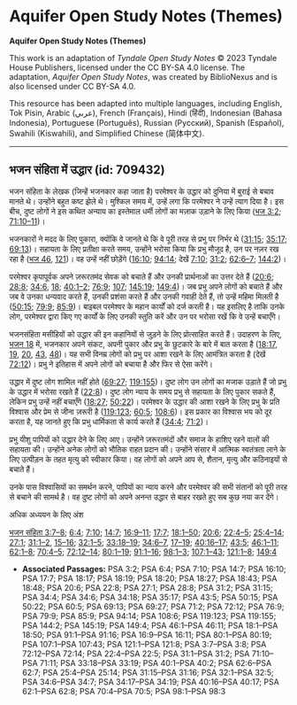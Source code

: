 # Aquifer Open Study Notes (Themes)

**Aquifer Open Study Notes (Themes)**

This work is an adaptation of *Tyndale Open Study Notes* © 2023 Tyndale House Publishers, licensed under the CC BY\-SA 4\.0 license. The adaptation, *Aquifer Open Study Notes*, was created by BiblioNexus and is also licensed under CC BY\-SA 4\.0\.

This resource has been adapted into multiple languages, including English, Tok Pisin, Arabic (عربي), French (Français), Hindi (हिंदी), Indonesian (Bahasa Indonesia), Portuguese (Português), Russian (Русский), Spanish (Español), Swahili (Kiswahili), and Simplified Chinese (简体中文).



--------------------------------

## भजन संहिता में उद्धार (id: 709432)

भजन संहिता के लेखक (जिन्हें भजनकार कहा जाता है) परमेश्वर के उद्धार को दुनिया में बुराई से बचाव मानते थे। उन्होंने बहुत कष्ट झेले थे। मुश्किल समय में, उन्हें लगा कि परमेश्वर ने उन्हें त्याग दिया है। इस बीच, दुष्ट लोगों ने इस कथित अन्याय का इस्तेमाल धर्मी लोगों का मज़ाक उड़ाने के लिए किया ([भज 3:2](https://ref.ly/Ps3:2); [71:10–11](https://ref.ly/Ps71:10-Ps71:11))। 

भजनकारों ने मदद के लिए पुकारा, क्योंकि वे जानते थे कि वे पूरी तरह से प्रभु पर निर्भर थे ([31:15](https://ref.ly/Ps31:15); [35:17](https://ref.ly/Ps35:17); [69:13](https://ref.ly/Ps69:13))। सहायता के लिए प्रतीक्षा करते समय, उन्होंने भरोसा किया कि प्रभु मौजूद है, उन पर नज़र रख रहा है ([भज 46](https://ref.ly/Ps46:1-Ps46:11), [121](https://ref.ly/Ps121:1-Ps121:8))। वह उन्हें नहीं छोड़ेंगे ([16:10](https://ref.ly/Ps16:10); [94:14](https://ref.ly/Ps94:14); देखें [7:10](https://ref.ly/Ps7:10); [31:2](https://ref.ly/Ps31:2); [62:6–7](https://ref.ly/Ps62:6-Ps62:7); [144:2](https://ref.ly/Ps144:2))। 

परमेश्वर कृपापूर्वक अपने ज़रूरतमंद सेवक को बचाते हैं और उनकी प्रार्थनाओं का उत्तर देते हैं ([20:6](https://ref.ly/Ps20:6); [28:8](https://ref.ly/Ps28:8); [34:6](https://ref.ly/Ps34:6), [18](https://ref.ly/Ps34:18); [40:1–2](https://ref.ly/Ps40:1-Ps40:2); [76:9](https://ref.ly/Ps76:9); [107](https://ref.ly/Ps107:1-Ps107:43); [145:19](https://ref.ly/Ps145:19); [149:4](https://ref.ly/Ps149:4))। जब प्रभु अपने लोगों को बचाते हैं और जब वे उनका धन्यवाद करते हैं, उनकी प्रशंसा करते हैं और उनकी गवाही देते हैं, तो उन्हें महिमा मिलती है ([50:15](https://ref.ly/Ps50:15); [79:9](https://ref.ly/Ps79:9); [85:9](https://ref.ly/Ps85:9))। बाइबल परमेश्वर के महान कार्यों को दर्ज करती है। यह इसलिए है ताकि उनके लोग, परमेश्वर द्वारा किए गए कार्यों के लिए उनकी स्तुति करें और उन पर भरोसा रखें कि वे उन्हें बचाएँगे।

भजनसंहिता मसीहियों को उद्धार की इन कहानियों से जुड़ने के लिए प्रोत्साहित करते हैं। उदाहरण के लिए, [भजन 18](https://ref.ly/Ps18:1-Ps18:50) में, भजनकार अपने संकट, अपनी पुकार और प्रभु के छुटकारे के बारे में बात करता है ([18:17](https://ref.ly/Ps18:17), [19](https://ref.ly/Ps18:19), [20](https://ref.ly/Ps18:20), [43](https://ref.ly/Ps18:43), [48](https://ref.ly/Ps18:48))। यह सभी विनम्र लोगों को प्रभु पर आशा रखने के लिए आमंत्रित करता है (देखें [72:12](https://ref.ly/Ps72:12))। प्रभु ने इतिहास में अपने लोगों को बचाया है और फिर से ऐसा करेंगे।

उद्धार में दुष्ट लोग शामिल नहीं होते ([69:27](https://ref.ly/Ps69:27); [119:155](https://ref.ly/Ps119:155))। दुष्ट लोग उन लोगों का मजाक उड़ाते हैं जो प्रभु के उद्धार में भरोसा रखते हैं ([22:8](https://ref.ly/Ps22:8))। दुष्ट लोग न्याय के समय प्रभु से सहायता के लिए पुकार सकते हैं, लेकिन प्रभु उन्हें नहीं बचाएँगे ([18:27](https://ref.ly/Ps18:27); [50:22](https://ref.ly/Ps50:22))। परमेश्वर के उद्धार की आशा रखने के लिए प्रभु के प्रति विश्वास और प्रेम से जीना ज़रूरी है ([119:123](https://ref.ly/Ps119:123); [60:5](https://ref.ly/Ps60:5); [108:6](https://ref.ly/Ps108:6))। इस प्रकार का विश्वास भय को दूर करता है, यह जानते हुए कि प्रभु धार्मिकता से कार्य करते हैं ([34:4](https://ref.ly/Ps34:4); [71:2](https://ref.ly/Ps71:2))।

प्रभु यीशु पापियों को उद्धार देने के लिए आए। उन्होंने ज़रूरतमंदों और समाज के हाशिए रहने वालों की सहायता की। उन्होंने अनेक लोगों को भौतिक राहत प्रदान की। उन्होंने संसार में आत्मिक स्वतंत्रता लाने के लिए उत्पीड़न के तहत मृत्यु को स्वीकार किया। वह लोगों को अपने आप से, शैतान, मृत्यु और कठिनाइयों से बचाते हैं।

उनके पास विश्वासियों का समर्थन करने, पापियों का न्याय करने और परमेश्वर की सभी संतानों को पूरी तरह से बचाने की सामर्थ है। वह दुष्ट लोगों को अपने अनन्त उद्धार से बाहर रखते हुए सब कुछ नया कर देंगे।

अधिक अध्ययन के लिए अंश

[भजन संहिता 3:7–8](https://ref.ly/Ps3:7-Ps3:8); [6:4](https://ref.ly/Ps6:4); [7:10](https://ref.ly/Ps7:10); [14:7](https://ref.ly/Ps14:7); [16:9–11](https://ref.ly/Ps16:9-Ps16:11); [17:7](https://ref.ly/Ps17:7); [18:1–50](https://ref.ly/Ps18:1-Ps18:50); [20:6](https://ref.ly/Ps20:6); [22:4–5](https://ref.ly/Ps22:4-Ps22:5); [25:4–14](https://ref.ly/Ps25:4-Ps25:14); [27:1](https://ref.ly/Ps27:1); [31:1–2](https://ref.ly/Ps31:1-Ps31:2), [15–16](https://ref.ly/Ps31:15-Ps31:16); [32:1–5](https://ref.ly/Ps32:1-Ps32:5); [33:18–19](https://ref.ly/Ps33:18-Ps33:19); [34:6–7](https://ref.ly/Ps34:6-Ps34:7), [17–19](https://ref.ly/Ps34:17-Ps34:19); [40:16–17](https://ref.ly/Ps40:16-Ps40:17); [43:5](https://ref.ly/Ps43:5); [46:1–11](https://ref.ly/Ps46:1-Ps46:11); [62:1–8](https://ref.ly/Ps62:1-Ps62:8); [70:4–5](https://ref.ly/Ps70:4-Ps70:5); [72:12–14](https://ref.ly/Ps72:12-Ps72:14); [80:1–19](https://ref.ly/Ps80:1-Ps80:19); [91:1–16](https://ref.ly/Ps91:1-Ps91:16); [98:1–3](https://ref.ly/Ps98:1-Ps98:3); [107:1–43](https://ref.ly/Ps107:1-Ps107:43); [121:1–8](https://ref.ly/Ps121:1-Ps121:8); [149:4](https://ref.ly/Ps149:4)

* **Associated Passages:** PSA 3:2; PSA 6:4; PSA 7:10; PSA 14:7; PSA 16:10; PSA 17:7; PSA 18:17; PSA 18:19; PSA 18:20; PSA 18:27; PSA 18:43; PSA 18:48; PSA 20:6; PSA 22:8; PSA 27:1; PSA 28:8; PSA 31:2; PSA 31:15; PSA 34:4; PSA 34:6; PSA 34:18; PSA 35:17; PSA 43:5; PSA 50:15; PSA 50:22; PSA 60:5; PSA 69:13; PSA 69:27; PSA 71:2; PSA 72:12; PSA 76:9; PSA 79:9; PSA 85:9; PSA 94:14; PSA 108:6; PSA 119:123; PSA 119:155; PSA 144:2; PSA 145:19; PSA 149:4; PSA 46:1–PSA 46:11; PSA 18:1–PSA 18:50; PSA 91:1–PSA 91:16; PSA 16:9–PSA 16:11; PSA 80:1–PSA 80:19; PSA 107:1–PSA 107:43; PSA 121:1–PSA 121:8; PSA 3:7–PSA 3:8; PSA 72:12–PSA 72:14; PSA 22:4–PSA 22:5; PSA 31:1–PSA 31:2; PSA 71:10–PSA 71:11; PSA 33:18–PSA 33:19; PSA 40:1–PSA 40:2; PSA 62:6–PSA 62:7; PSA 25:4–PSA 25:14; PSA 31:15–PSA 31:16; PSA 32:1–PSA 32:5; PSA 34:6–PSA 34:7; PSA 34:17–PSA 34:19; PSA 40:16–PSA 40:17; PSA 62:1–PSA 62:8; PSA 70:4–PSA 70:5; PSA 98:1–PSA 98:3

